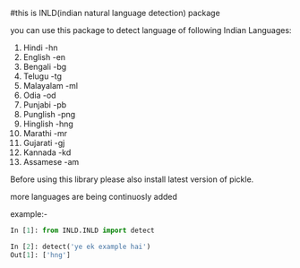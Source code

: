 #this is INLD(indian natural language detection) package

you can use this package to detect language of following Indian Languages:
1. Hindi	-hn
2. English  -en
3. Bengali  -bg
4. Telugu   -tg
5. Malayalam -ml
6. Odia		 -od
7. Punjabi	 -pb
8. Punglish	 -png
9. Hinglish	 -hng
10. Marathi  -mr
11. Gujarati -gj
12. Kannada  -kd
13. Assamese -am

Before using this library please also install latest version of pickle.

more languages are being continuosly added

example:-
```python
In [1]: from INLD.INLD import detect

In [2]: detect('ye ek example hai')
Out[1]: ['hng']
```
